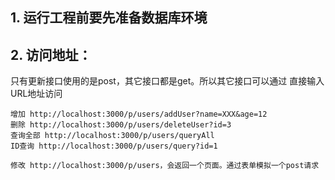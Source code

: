 ## 1. 运行工程前要先准备数据库环境

## 2. 访问地址：
只有更新接口使用的是post，其它接口都是get。所以其它接口可以通过
直接输入URL地址访问

    增加 http://localhost:3000/p/users/addUser?name=XXX&age=12
    删除 http://localhost:3000/p/users/deleteUser?id=3
    查询全部 http://localhost:3000/p/users/queryAll
    ID查询 http://localhost:3000/p/users/query?id=1

    修改 http://localhost:3000/p/users，会返回一个页面。通过表单模拟一个post请求